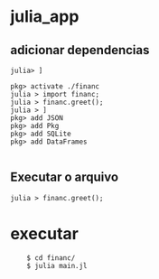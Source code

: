 # julia_app

## adicionar dependencias
```
julia> ]

pkg> activate ./financ
julia > import financ;
julia > financ.greet();
julia > ]
pkg> add JSON
pkg> add Pkg
pkg> add SQLite
pkg> add DataFrames


```
## **Executar o arquivo**
```
julia > financ.greet();
```

# executar
```
	$ cd financ/
	$ julia main.jl
```